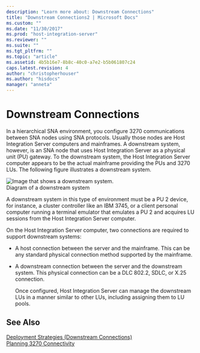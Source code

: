 ```yaml
---
description: "Learn more about: Downstream Connections"
title: "Downstream Connections2 | Microsoft Docs"
ms.custom: ""
ms.date: "11/30/2017"
ms.prod: "host-integration-server"
ms.reviewer: ""
ms.suite: ""
ms.tgt_pltfrm: ""
ms.topic: "article"
ms.assetid: 4b5b16e7-8b8c-40c0-a7e2-b5b061807c24
caps.latest.revision: 4
author: "christopherhouser"
ms.author: "hisdocs"
manager: "anneta"
---
```

# Downstream Connections
In a hierarchical SNA environment, you configure 3270 communications between SNA nodes using SNA protocols. Usually those nodes are Host Integration Server computers and mainframes. A downstream system, however, is an SNA node that uses Host Integration Server as a physical unit (PU) gateway. To the downstream system, the Host Integration Server computer appears to be the actual mainframe providing the PUs and 3270 LUs. The following figure illustrates a downstream system.  
  
 ![Image that shows a downstream system.](../core/media/pln04.gif "pln04")  
Diagram of a downstream system  
  
 A downstream system in this type of environment must be a PU 2 device, for instance, a cluster controller like an IBM 3745, or a client personal computer running a terminal emulator that emulates a PU 2 and acquires LU sessions from the Host Integration Server computer.  
  
 On the Host Integration Server computer, two connections are required to support downstream systems:  
  
- A host connection between the server and the mainframe. This can be any standard physical connection method supported by the mainframe.  
  
- A downstream connection between the server and the downstream system. This physical connection can be a DLC 802.2, SDLC, or X.25 connection.  
  
  Once configured, Host Integration Server can manage the downstream LUs in a manner similar to other LUs, including assigning them to LU pools.  
  
## See Also  
 [Deployment Strategies (Downstream Connections)](../core/deployment-strategies-downstream-connections-2.md)   
 [Planning 3270 Connectivity](../core/planning-3270-connectivity2.md)
